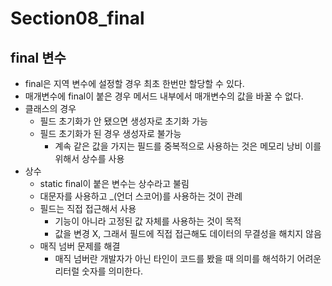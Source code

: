 # Section08_final

## final 변수

- final은 지역 변수에 설정할 경우 최초 한번만 할당할 수 있다.
- 매개변수에 final이 붙은 경우 메서드 내부에서 매개변수의 값을 바꿀 수 없다.
- 클래스의 경우
  - 필드 초기화가 안 됐으면 생성자로 초기화 가능
  - 필드 초기화가 된 경우 생성자로 불가능
    - 계속 같은 값을 가지는 필드를 중복적으로 사용하는 것은 메모리 낭비 이를 위해서 상수를 사용
- 상수
  - static final이 붙은 변수는 상수라고 불림
  - 대문자를 사용하고 \_(언더 스코어)를 사용하는 것이 관례
  - 필드는 직접 접근해서 사용
    - 기능이 아니라 고정된 값 자체를 사용하는 것이 목적
    - 값을 변경 X, 그래서 필드에 직접 접근해도 데이터의 무결성을 해치지 않음
  - 매직 넘버 문제를 해결
    - 매직 넘버란 개발자가 아닌 타인이 코드를 봤을 때 의미를 해석하기 어려운 리터럴 숫자를 의미한다.
